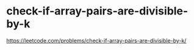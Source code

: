 # check-if-array-pairs-are-divisible-by-k

https://leetcode.com/problems/check-if-array-pairs-are-divisible-by-k/
